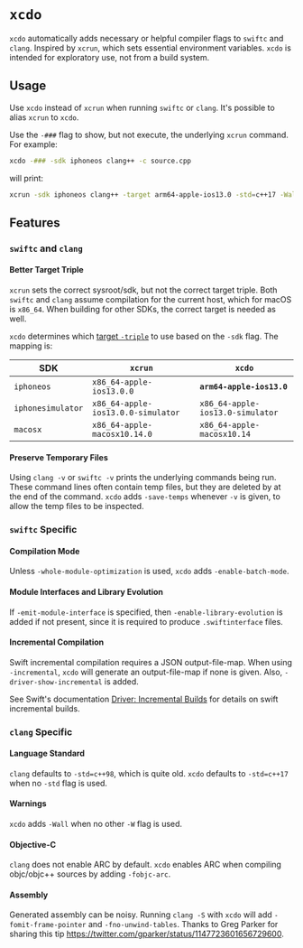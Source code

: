 # `xcdo`

`xcdo` automatically adds necessary or helpful compiler flags to `swiftc` and `clang`. Inspired by `xcrun`, which sets essential environment variables. `xcdo` is intended for exploratory use, not from a build system.

## Usage

Use `xcdo` instead of `xcrun` when running `swiftc` or `clang`. It's possible to alias `xcrun` to `xcdo`.

Use the `-###` flag to show, but not execute, the underlying `xcrun` command. For example:

```sh
xcdo -### -sdk iphoneos clang++ -c source.cpp
```

will print:

```sh
xcrun -sdk iphoneos clang++ -target arm64-apple-ios13.0 -std=c++17 -Wall -c source.cpp
```

## Features

### `swiftc` and `clang`

#### Better Target Triple

`xcrun` sets the correct sysroot/sdk, but not the correct target triple. Both `swiftc` and `clang` assume compilation for the current host, which for macOS is `x86_64`. When building for other SDKs, the correct target is needed as well.

`xcdo` determines which [target `-triple`](https://clang.llvm.org/docs/CrossCompilation.html#target-triple) to use based on the `-sdk` flag. The mapping is:

| SDK | `xcrun` | `xcdo` |
| --- | --- | --- |
| `iphoneos` | `x86_64-apple-ios13.0.0` | **`arm64-apple-ios13.0`**  |
| `iphonesimulator` | `x86_64-apple-ios13.0.0-simulator` | `x86_64-apple-ios13.0-simulator` |
| `macosx` | `x86_64-apple-macosx10.14.0` | `x86_64-apple-macosx10.14` |

#### Preserve Temporary Files

Using `clang -v` or `swiftc -v` prints the underlying commands being run. These command lines often contain temp files, but they are deleted by at the end of the command. `xcdo` adds `-save-temps` whenever `-v` is given, to allow the temp files to be inspected.

### `swiftc` Specific

#### Compilation Mode

Unless `-whole-module-optimization` is used, `xcdo` adds `-enable-batch-mode`.

#### Module Interfaces and Library Evolution

If `-emit-module-interface` is specified, then `-enable-library-evolution` is added if not present, since it is required to produce `.swiftinterface` files.

#### Incremental Compilation

Swift incremental compilation requires a JSON output-file-map. When using `-incremental`, `xcdo` will generate an output-file-map if none is given. Also, `-driver-show-incremental` is added.

See Swift's documentation [Driver: Incremental Builds](https://github.com/apple/swift/blob/master/docs/Driver.md#incremental-builds) for details on swift incremental builds.

### `clang` Specific

#### Language Standard

`clang` defaults to `-std=c++98`, which is quite old. `xcdo` defaults to `-std=c++17` when no `-std` flag is used.

#### Warnings

`xcdo` adds `-Wall` when no other `-W` flag is used.

#### Objective-C

`clang` does not enable ARC by default. `xcdo` enables ARC when compiling objc/objc++ sources by adding `-fobjc-arc`.

#### Assembly

Generated assembly can be noisy. Running `clang -S` with `xcdo` will add `-fomit-frame-pointer` and `-fno-unwind-tables`. Thanks to Greg Parker for sharing this tip https://twitter.com/gparker/status/1147723601656729600.
